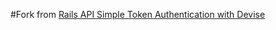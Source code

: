 #Fork from [Rails API Simple Token Authentication with Devise](https://github.com/thoulike/rails-api-authentication-token-example)
